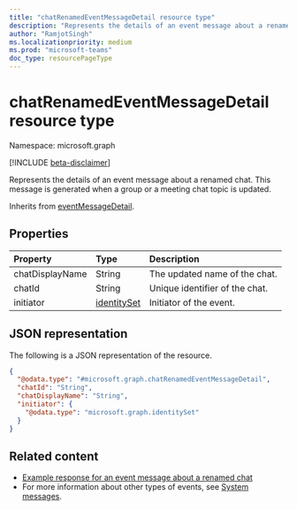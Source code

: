 ```yaml
---
title: "chatRenamedEventMessageDetail resource type"
description: "Represents the details of an event message about a renamed chat."
author: "RamjotSingh"
ms.localizationpriority: medium
ms.prod: "microsoft-teams"
doc_type: resourcePageType
---
```


# chatRenamedEventMessageDetail resource type

Namespace: microsoft.graph

[!INCLUDE [beta-disclaimer](../../includes/beta-disclaimer.md)]

Represents the details of an event message about a renamed chat.
This message is generated when a group or a meeting chat topic is updated.


Inherits from [eventMessageDetail](../resources/eventmessagedetail.md).

## Properties
|Property|Type|Description|
|:---|:---|:---|
|chatDisplayName|String|The updated name of the chat.|
|chatId|String|Unique identifier of the chat.|
|initiator|[identitySet](../resources/identityset.md)|Initiator of the event.|

## JSON representation
The following is a JSON representation of the resource.
<!-- {
  "blockType": "resource",
  "@odata.type": "microsoft.graph.chatRenamedEventMessageDetail",
  "baseType": "microsoft.graph.eventMessageDetail"
}
-->
``` json
{
  "@odata.type": "#microsoft.graph.chatRenamedEventMessageDetail",
  "chatId": "String",
  "chatDisplayName": "String",
  "initiator": {
    "@odata.type": "microsoft.graph.identitySet"
  }
}
```


## Related content
- [Example response for an event message about a renamed chat](/graph/system-messages/#chat-renamed)
- For more information about other types of events, see [System messages](/graph/system-messages).
